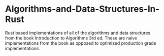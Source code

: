 # Algorithms-and-Data-Structures-In-Rust
Rust based implementations of all of the algorithms and data structures from the book Introduction to Algorithms 3rd ed. These are naive implementations from the book as opposed to optimized production grade implementations.
